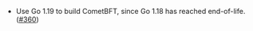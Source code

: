 - Use Go 1.19 to build CometBFT, since Go 1.18 has reached end-of-life.
  ([\#360](https://github.com/KYVENetwork/tendermint/issues/360))
